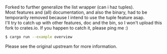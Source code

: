 Forked to further generalize the list wrapper (can i haz tuples).  
Most features and (all) documentation, and also the binary, had to be temporarily removed because I intend to use the tuple feature asap.  
I'll try to catch up with other features, doc and the bin, so I won't upload this fork to crates.io. If you happen to catch it, please ping me :)

```bash
$ cargo run --example overview
```

Please see the original upstream for more information.